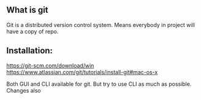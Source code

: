 ## What is git

Git is a distributed version control system. Means everybody in project will have a copy of repo. 

## Installation:

https://git-scm.com/download/win
https://www.atlassian.com/git/tutorials/install-git#mac-os-x


Both GUI and CLI available for git. But try to use CLI as much as possible. Changes also 
